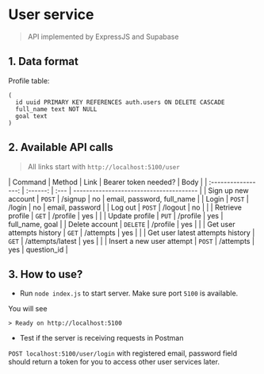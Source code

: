 # User service

> API implemented by ExpressJS and Supabase

## 1. Data format

Profile table: 
```
(
  id uuid PRIMARY KEY REFERENCES auth.users ON DELETE CASCADE
  full_name text NOT NULL 
  goal text 
)
```


## 2. Available API calls

> All links start with `http://localhost:5100/user`

|       Command       |  Method  | Link | Bearer token needed? | Body                                    |
| :-----------------: | :------: | :--- | --------------------------------------- |
|  Sign up new account |  `POST`   | /signup | no  | email, password, full_name        |
|  Login               |  `POST`   | /login |  no | email, password                   |
|  Log out             |  `POST`   | /logout | no |                                   |
|  Retrieve profile    |  `GET`    | /profile | yes |                                   |
|  Update profile      |  `PUT`    | /profile | yes | full_name, goal                   |
|  Delete account      |  `DELETE` | /profile |  yes |                                 |
|  Get user attempts history  |  `GET`  | /attempts   | yes |                                  |
|  Get user latest attempts history  |  `GET`  | /attempts/latest | yes |                                  |
|  Insert a new user attempt  |  `POST`  | /attempts   | yes | question_id                      |



## 3. How to use?

- Run `node index.js` to start server. Make sure port `5100` is available.

You will see

```
> Ready on http://localhost:5100
```

- Test if the server is receiving requests in Postman

`POST localhost:5100/user/login` with registered email, password field should return a token for you to access other user services later. 
